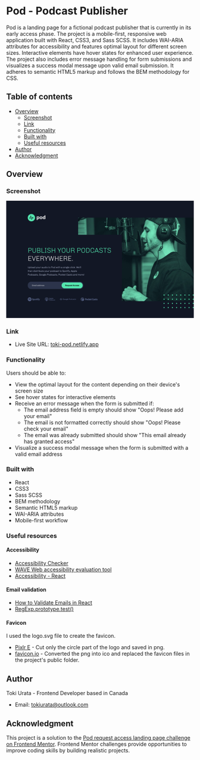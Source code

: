 # Pod - Podcast Publisher

Pod is a landing page for a fictional podcast publisher that is currently in its early access phase. The project is a mobile-first, responsive web application built with React, CSS3, and Sass SCSS. It includes WAI-ARIA attributes for accessibility and features optimal layout for different screen sizes. Interactive elements have hover states for enhanced user experience. The project also includes error message handling for form submissions and visualizes a success modal message upon valid email submission. It adheres to semantic HTML5 markup and follows the BEM methodology for CSS.

## Table of contents

- [Overview](#overview)
  - [Screenshot](#screenshot)
  - [Link](#link)
  - [Functionality](#functionality)
  - [Built with](#built-with)
  - [Useful resources](#useful-resources)
- [Author](#author)
- [Acknowledgment](#acknowledgment)

## Overview

### Screenshot

![Pod - Podcast Publisher](/src/assets/images/screenshots/screenshot.png)

### Link

- Live Site URL: [toki-pod.netlify.app](https://toki-pod.netlify.app)

### Functionality

Users should be able to:

- View the optimal layout for the content depending on their device's screen size
- See hover states for interactive elements
- Receive an error message when the form is submitted if:
  - The email address field is empty should show "Oops! Please add your email"
  - The email is not formatted correctly should show "Oops! Please check your email"
  - The email was already submitted should show "This email already has granted access"
- Visualize a success modal message when the form is submitted with a valid email address

### Built with

- React
- CSS3
- Sass SCSS
- BEM methodology
- Semantic HTML5 markup
- WAI-ARIA attributes
- Mobile-first workflow

### Useful resources

#### Accessibility

- [Accessibility Checker](https://www.accessibilitychecker.org/)
- [WAVE Web accessibility evaluation tool](https://wave.webaim.org/)
- [Accessibility - React](https://legacy.reactjs.org/docs/accessibility.html)

#### Email validation

- [How to Validate Emails in React](https://mailtrap.io/blog/validate-emails-in-react/)
- [RegExp.prototype.test()](https://developer.mozilla.org/en-US/docs/Web/JavaScript/Reference/Global_Objects/RegExp/test)

#### Favicon

I used the logo.svg file to create the favicon.

- [Pixlr E](https://pixlr.com/e/) - Cut only the circle part of the logo and saved in png.
- [favicon.io](https://favicon.io/) - Converted the png into ico and replaced the favicon files in the project's public folder.

## Author

Toki Urata - Frontend Developer based in Canada

- Email: [tokiurata@outlook.com](mailto:tokiurata@outlook.com)

## Acknowledgment

This project is a solution to the [Pod request access landing page challenge on Frontend Mentor](https://www.frontendmentor.io/challenges/pod-request-access-landing-page-eyTmdkLSG). Frontend Mentor challenges provide opportunities to improve coding skills by building realistic projects.
